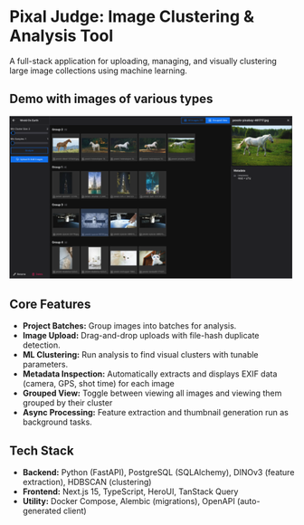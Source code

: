 # Pixal Judge: Image Clustering & Analysis Tool

A full-stack application for uploading, managing, and visually clustering large image collections using machine learning.

## Demo with images of various types

<img src="assets/Screenshot_20251027_021551.png" alt="Alt Text" width="500">

## Core Features

* **Project Batches:** Group images into batches for analysis.
* **Image Upload:** Drag-and-drop uploads with file-hash duplicate detection.
* **ML Clustering:** Run analysis to find visual clusters with tunable parameters.
* **Metadata Inspection:** Automatically extracts and displays EXIF data (camera, GPS, shot time) for each image
* **Grouped View:** Toggle between viewing all images and viewing them grouped by their cluster
* **Async Processing:** Feature extraction and thumbnail generation run as background tasks.

## Tech Stack

* **Backend:** Python (FastAPI), PostgreSQL (SQLAlchemy), DINOv3 (feature extraction), HDBSCAN (clustering)
* **Frontend:** Next.js 15, TypeScript, HeroUI, TanStack Query
* **Utility:** Docker Compose, Alembic (migrations), OpenAPI (auto-generated client)
